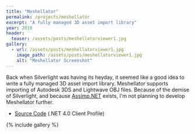 ```yaml
---
title: "Meshellator"
permalink: /projects/meshellator
excerpt: "A fully managed 3D asset import library"
year: 2010
header:
  teaser: /assets/posts/meshellatorviewer1.jpg
gallery:
  - url: /assets/posts/meshellatorviewer1.jpg
    image_path: /assets/posts/meshellatorviewer1.jpg
    alt: "Meshellator Screenshot"
---
```


Back when Silverlight was having its heyday, it seemed like a good idea to write a fully managed 3D asset import library. Meshellator supports importing of Autodesk 3DS and Lightwave OBJ files. Because of the demise of Silverlight, and because [Assimp.NET](https://code.google.com/p/assimp-net/) exists, I'm not planning to develop Meshellator further.

* [Source Code](http://github.com/tgjones/meshellator) (.NET 4.0 Client Profile)

{% include gallery %}